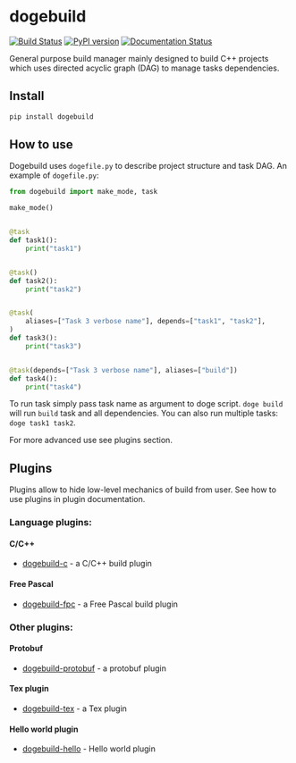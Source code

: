 # dogebuild

[![Build Status](https://travis-ci.org/dogebuild/dogebuild.svg?branch=master)](https://travis-ci.org/dogebuild/dogebuild)
[![PyPI version](https://badge.fury.io/py/dogebuild.svg)](https://badge.fury.io/py/dogebuild)
[![Documentation Status](https://readthedocs.org/projects/dogebuild/badge/?version=latest)](https://dogebuild.readthedocs.io/en/latest/?badge=latest)

General purpose build manager mainly designed to build C++ projects which
uses directed acyclic graph (DAG) to manage tasks dependencies.

## Install

```sh
pip install dogebuild
```

## How to use

Dogebuild uses `dogefile.py` to describe project structure and task DAG.
An example of `dogefile.py`:

```python
from dogebuild import make_mode, task

make_mode()


@task
def task1():
    print("task1")


@task()
def task2():
    print("task2")


@task(
    aliases=["Task 3 verbose name"], depends=["task1", "task2"],
)
def task3():
    print("task3")


@task(depends=["Task 3 verbose name"], aliases=["build"])
def task4():
    print("task4")

```

To run task simply pass task name as argument to doge script.
`doge build` will run `build` task and all dependencies.
You can also run multiple tasks: `doge task1 task2`.

For more advanced use see plugins section.

## Plugins

Plugins allow to hide low-level mechanics of build from user. 
See how to use plugins in plugin documentation.

### Language plugins:

#### C/C++

  - [dogebuild-c](https://github.com/dogebuild/dogebuild-c) - a C/C++ build plugin

#### Free Pascal

  - [dogebuild-fpc](https://github.com/dogebuild/dogebuild-fpc) - a Free Pascal build plugin

### Other plugins:

#### Protobuf

  - [dogebuild-protobuf](https://github.com/dogebuild/dogebuild-protobuf) - a protobuf plugin


#### Tex plugin

  - [dogebuild-tex](https://github.com/dogebuild/dogebuild-tex) - a Tex plugin


#### Hello world plugin

  - [dogebuild-hello](https://github.com/dogebuild/dogebuild-hello) - Hello world plugin
